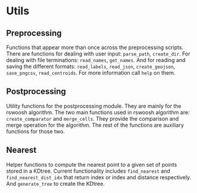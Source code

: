 # Utils

## Preprocessing

Functions that appear more than once across the preprocessing scripts. There are functions for dealing with user input: `parse_path`, `create_dir`. For dealing with file terminations: `read_names`, `get_names`. And for reading and saving the different formats: `read_labels`, `read_json`, `create_geojson`, `save_pngcsv`, `read_centroids`. For more information call `help` on them.

## Postprocessing

Utility functions for the postprocessing module. They are mainly for the rswoosh algorithm. The two main functions used in rswoosh algorithm are: `create_comparator` and `merge_cells`. They provide the comparison and merge operation for the algorithm. The rest of the functions are auxiliary functions for those two.

## Nearest

Helper functions to compute the nearest point to a given set of points stored in a KDtree. Current functionality includes `find_nearest` and `find_nearest_dist_idx` that return index or index and distance respectively. And `generate_tree` to create the KDtree.

